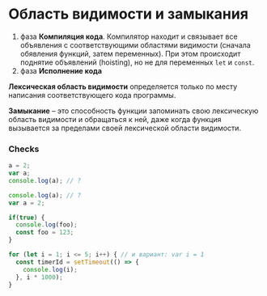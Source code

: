 # Область видимости и замыкания

1. фаза **Компиляция кода**. Компилятор находит и связывает все объявления с соответствующими областями видимости (сначала обявления функций, затем переменных). При этом происходит поднятие объявлений (hoisting), но не для переменных `let` и `const`.
2. фаза **Исполнение кода**

**Лексическая область видимости** определяется только по месту написания соответствующего кода программы.  

**Замыкание** – это способность функции запоминать свою лексическую область видимости и обращаться к ней, даже когда функция вызывается за пределами своей лексической области видимости.

### Checks

```js
a = 2;
var a;
console.log(a); // ?
```

```js
console.log(a); // ?
var a = 2;
```

```js
if(true) {
  console.log(foo);
  const foo = 123;
}
```

```js
for (let i = 1; i <= 5; i++) { // и вариант: var i = 1 
  const timerId = setTimeout(() => {
    console.log(i);
  }, i * 1000);
}
```
